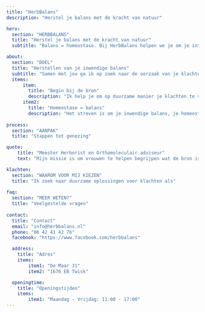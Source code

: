 ```yaml
---
title: "HerbBalans"
description: "Herstel je balans met de kracht van natuur"

hero:
  section: "HERBBALANS"
  title: "Herstel je balans met de kracht van natuur"
  subtitle: "Balans = homeostase. Bij HerbBalans helpen we je om je interne balans, je homeostase te herstellen. Het belangrijkste hierbij is terug naar de basis, terug naar de natuur, terug naar jezelf. Je eigen balans."

about:
  section: "DOEL"
  title: "Herstellen van je inwendige balans"
  subtitle: "Samen met jou ga ik op zoek naar de oorzaak van je klachten, zonder meteen iets voor te schrijven."
  items:
      item:
        title: "Begin bij de bron"
        description: "Ik help je om op duurzame manier je klachten te verminderen, doordat we deze aanpakken bij de bron, in plaats van door symptomen te onderdrukken."
      item2:
        title: "Homeostase = balans"
        description: "Het streven is om je inwendige balans, je homeostase te herstellen."
    
process:
  section: "AANPAK"
  title: "Stappen tot genezing"

quote:
    title: "Meester Herborist en Orthomoleculair adviseur"
    text: "Mijn missie is om vrouwen te helpen begrijpen wat de bron is van hun klachten, en deze klachten op natuurlijke wijze, door leefstijl en/of kruiden, te behandelen." 

klachten:
  section: "WAAROM VOOR MIJ KIEZEN"
  title: "Ik zoek naar duurzame oplossingen voor klachten als"
  
faq:
  section: "MEER WETEN?"
  title: "Veelgestelde vragen"
  
contact:
  title: "Contact"
  email: "info@herbbalans.nl"
  phone: "06 42 41 42 76"
  facebook: "https://www.facebook.com/herbbalans"

  address:
    title: "Adres"
    items:
        item1: "De Maar 31"
        item2: "1676 EB Twisk"

  openingtime:
    title: "Openingstijden"
    items:
        item1: "Maandag - Vrijdag: 11:00 - 17:00"
---
```


